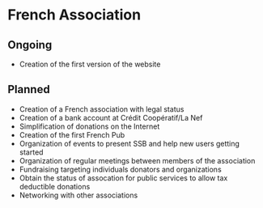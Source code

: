 # French Association

## Ongoing

* Creation of the first version of the website

## Planned

* Creation of a French association with legal status
* Creation of a bank account at Crédit Coopératif/La Nef
* Simplification of donations on the Internet
* Creation of the first French Pub
* Organization of events to present SSB and help new users getting started
* Organization of regular meetings between members of the association
* Fundraising targeting individuals donators and organizations
* Obtain the status of assocation for public services to allow tax deductible donations
* Networking with other associations
